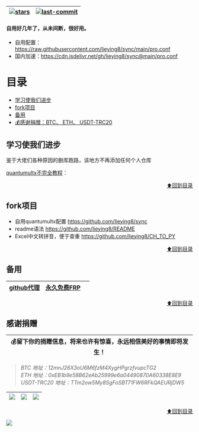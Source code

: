 | [![stars](https://img.shields.io/github/stars/lieying8/sync)](https://github.com/lieying8/sync/stargazers) | [![last-commit](https://img.shields.io/github/last-commit/lieying8/sync)](https://github.com/lieying8/sync) |
|:--:|:--:|

<a name="top-of-document"></a>
#### 自用好几年了，从未间断，很好用。
- 自用配置：https://raw.githubusercontent.com/lieying8/sync/main/pro.conf
- 国内加速：https://cdn.jsdelivr.net/gh/lieying8/sync@main/pro.conf
# 目录
  - [学习使我们进步](#学习使我们进步)
  - [fork项目](#fork项目)
  - [备用](#备用)
  - [💰感谢捐赠：BTC、 ETH、 USDT-TRC20](#感谢捐赠)

## 学习使我们进步   
鉴于大佬们各种原因的删库跑路，该地方不再添加任何个人仓库

[quantumultx不完全教程](https://www.notion.so/Quantumult-X-1d32ddc6e61c4892ad2ec5ea47f00917)：


<p align="right">
  <a href="#top-of-document">⬆️回到目录</a>
</p>

## fork项目
- 自用quantumultx配置 https://github.com/lieying8/sync 
- readme语法 https://github.com/lieying8/README 
- Excel中文转拼音，便于查重 https://github.com/lieying8/CH_TO_PY

<p align="right">
  <a href="#top-of-document">⬆️回到目录</a>
</p>

## 备用
| [github代理](https://ghproxy.com/) | [永久免费FRP](https://freefrp.net/) | [ ]( )
|---|---|---|



<p align="right">
  <a href="#top-of-document">⬆️回到目录</a>
</p>

## 感谢捐赠

| 💰留下你的捐赠信息，将来也许有惊喜，永远相信美好的事情即将发生！ |
| :--: |
<!-- 这是注释内容*********************
| BTC 地址：12mnJ26X3oU6M6fzM4XygHPgrzfvupcTG2 <br> ETH 地址：0xEB1b9e58B62eAb25999e6a04490870A60338E8E9 <br> USDT-TRC20 地址：TTm2ow5My8SgFoSBT71FW6RFkQAEURjDW5 |
| :-- |
***************************** -->
>*BTC 地址：12mnJ26X3oU6M6fzM4XygHPgrzfvupcTG2 <br> ETH 地址：0xEB1b9e58B62eAb25999e6a04490870A60338E8E9 <br> USDT-TRC20 地址：TTm2ow5My8SgFoSBT71FW6RFkQAEURjDW5* 
  
| [![](https://raw.githubusercontent.com/lieying8/sync/main/icon/btc.png)](https://raw.githubusercontent.com/lieying8/sync/main/icon/btc.png) | [![](https://raw.githubusercontent.com/lieying8/sync/main/icon/eth.png)](https://raw.githubusercontent.com/lieying8/sync/main/icon/eth.png) | [![](https://raw.githubusercontent.com/lieying8/sync/main/icon/usdt.png)](https://raw.githubusercontent.com/lieying8/sync/main/icon/usdt.png) |
|:--:|:--:|:---:|


<p align="right">
  <a href="#top-of-document">⬆️回到目录</a>
</p>


![](https://raw.githubusercontent.com/lieying8/sync/main/draw.io/test.svg)

